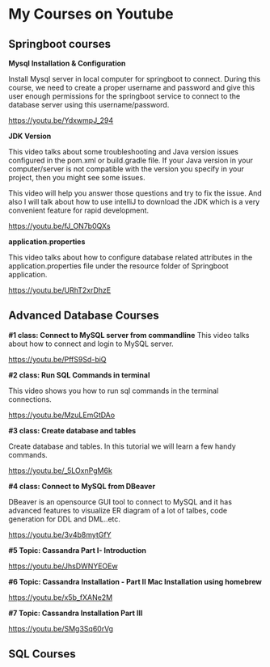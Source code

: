 # My Courses on Youtube

## Springboot courses

**Mysql Installation & Configuration**

Install Mysql server in local computer for springboot to connect. During this course, we need to create a proper username and password and give this user enough permissions for the springboot service to connect to the database server using this username/password.

https://youtu.be/YdxwmpJ_294

**JDK Version**

This video talks about some troubleshooting and Java version issues configured in the pom.xml or build.gradle file. If your Java version in your computer/server is not compatible with the version you specify in your project, then you might see some issues.

This video will help you answer those questions and try to fix the issue. And also I will talk about how to use intelliJ to download the JDK which is a very convenient feature for rapid development.

https://youtu.be/fJ_ON7b0QXs

**application.properties**

This video talks about how to configure database related attributes in the application.properties file under the resource folder of Springboot application.

https://youtu.be/URhT2xrDhzE

## Advanced Database Courses

**#1 class: Connect to MySQL server from commandline**
This video talks about how to connect and login to MySQL server. 

https://youtu.be/PffS9Sd-biQ

**#2 class: Run SQL Commands in terminal**

This video shows you how to run sql commands in the terminal connections.

https://youtu.be/MzuLEmGtDAo

**#3 class: Create database and tables** 

Create database and tables. In this tutorial we will learn a few handy commands.

https://youtu.be/_5LOxnPgM6k

**#4 class: Connect to MySQL from DBeaver**

DBeaver is an opensource GUI tool to connect to MySQL and it has advanced features to visualize ER diagram of a lot of talbes, code generation for DDL and DML..etc.

https://youtu.be/3v4b8mytGfY

**#5 Topic: Cassandra Part I- Introduction**

https://youtu.be/JhsDWNYEOEw

**#6 Topic: Cassandra Installation - Part II Mac Installation using homebrew**

https://youtu.be/x5b_fXANe2M

**#7 Topic: Cassandra Installation Part III**

https://youtu.be/SMg3Sq60rVg

## SQL Courses





